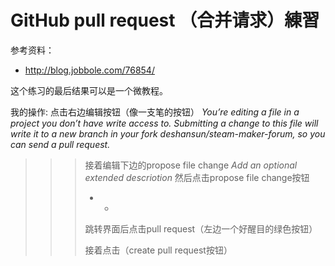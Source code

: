 # GitHub pull request （合并请求）練習

参考资料：

- http://blog.jobbole.com/76854/

这个练习的最后结果可以是一个微教程。

我的操作: 点击右边编辑按钮（像一支笔的按钮）
*You’re editing a file in a project you don’t have write access to. Submitting a change to this file will write it to a new branch in your fork deshansun/steam-maker-forum, so you can send a pull request.*
>>> 接着编辑下边的propose file change
>>> *Add an optional extended descriotion*
>>> 然后点击propose file change按钮
>>> * *
>>> 跳转界面后点击pull request（左边一个好醒目的绿色按钮）
>>> 
>>> 接着点击（create pull request按钮）
